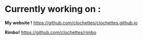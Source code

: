 
# Currently working on :
**My website !**
https://github.com/clochettes/clochettes.github.io

**Rimbo!**
https://github.com/clochettes/rimbo
